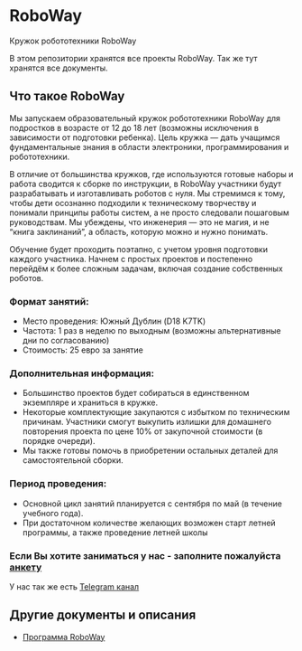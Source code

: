 # RoboWay
Кружок робототехники RoboWay

В этом репозитории хранятся все проекты RoboWay. Так же тут хранятся все документы.

## Что такое RoboWay

Мы запускаем образовательный кружок робототехники RoboWay для подростков в возрасте от 12 до 18 лет (возможны исключения в зависимости от подготовки ребенка). Цель кружка — дать учащимся фундаментальные знания в области электроники, программирования и робототехники.

В отличие от большинства кружков, где используются готовые наборы и работа сводится к сборке по инструкции, в RoboWay участники будут разрабатывать и изготавливать роботов с нуля. Мы стремимся к тому, чтобы дети осознанно подходили к техническому творчеству и понимали принципы работы систем, а не просто следовали пошаговым руководствам. Мы убеждены, что инженерия — это не магия, и не “книга заклинаний”, а область, которую можно и нужно понимать.

Обучение будет проходить поэтапно, с учетом уровня подготовки каждого участника. Начнем с простых проектов и постепенно перейдём к более сложным задачам, включая создание собственных роботов.

### Формат занятий:

*	Место проведения: Южный Дублин (D18 K7TK)
*	Частота: 1 раз в неделю по выходным (возможны альтернативные дни по согласованию)
*	Стоимость: 25 евро за занятие

### Дополнительная информация:

*	Большинство проектов будет собираться в единственном экземпляре и храниться в кружке.
*	Некоторые комплектующие закупаются с избытком по техническим причинам. Участники смогут выкупить излишки для домашнего повторения проекта по цене 10% от закупочной стоимости (в порядке очереди).
*	Мы также готовы помочь в приобретении остальных деталей для самостоятельной сборки.

### Период проведения:

*	Основной цикл занятий планируется с сентября по май (в течение учебного года).
*	При достаточном количестве желающих возможен старт летней программы, а также проведение летней школы

### Если Вы хотите заниматься у нас - заполните пожалуйста [анкету](https://docs.google.com/forms/d/e/1FAIpQLSfyXXTlCxBviKTR3wTqXP4wLaVz0lJG4LZG3hVWuiO2LpSE_w/viewform?usp=header)

У нас так же есть [Telegram канал](https://t.me/robo_way)

## Другие документы и описания

* [Программа RoboWay](docs/RoboWayRoadmap.md)
  


